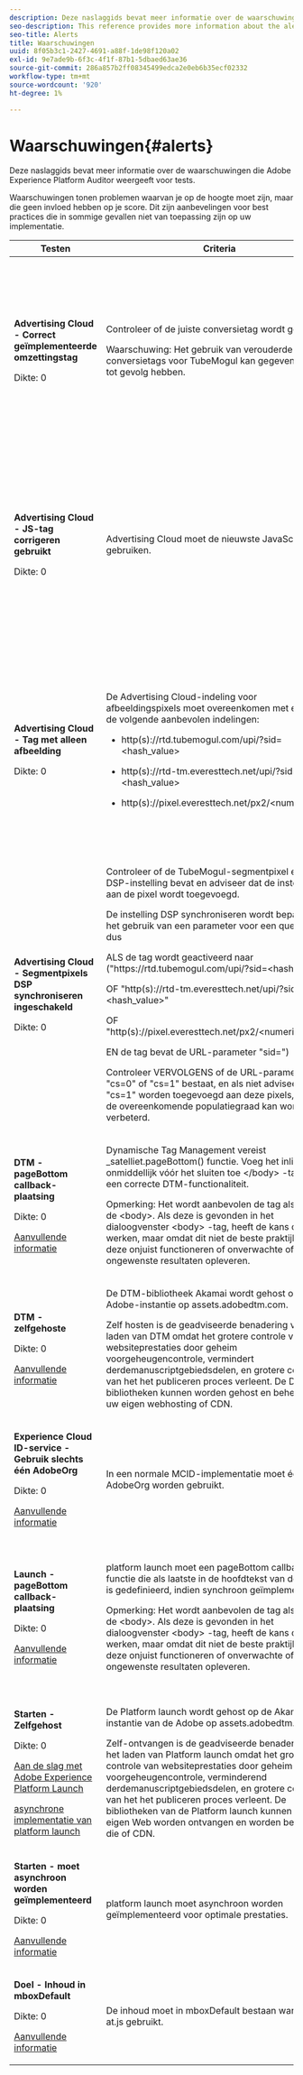 ```yaml
---
description: Deze naslaggids bevat meer informatie over de waarschuwingen die Adobe Experience Platform Auditor weergeeft voor tests.
seo-description: This reference provides more information about the alerts Adobe Experience Platform Auditor displays for tests.
seo-title: Alerts
title: Waarschuwingen
uuid: 8f05b3c1-2427-4691-a88f-1de98f120a02
exl-id: 9e7ade9b-6f3c-4f1f-87b1-5dbaed63ae36
source-git-commit: 286a857b2ff08345499edca2e0eb6b35ecf02332
workflow-type: tm+mt
source-wordcount: '920'
ht-degree: 1%

---
```


# Waarschuwingen{#alerts}

Deze naslaggids bevat meer informatie over de waarschuwingen die Adobe Experience Platform Auditor weergeeft voor tests.

Waarschuwingen tonen problemen waarvan je op de hoogte moet zijn, maar die geen invloed hebben op je score. Dit zijn aanbevelingen voor best practices die in sommige gevallen niet van toepassing zijn op uw implementatie.

<table id="table_031432C9BB804A6F90E7FF572739E169"> 
 <thead> 
  <tr> 
   <th colname="col1" class="entry"> Testen </th> 
   <th colname="col2" class="entry"> Criteria </th> 
   <th colname="col3" class="entry"> Aanbeveling </th> 
  </tr>
 </thead>
 <tbody> 
  <tr> 
   <td colname="col1"> 
    <!--
      1.0.1 
    --> <p><b>Advertising Cloud - Correct geïmplementeerde omzettingstag</b> </p> <p>Dikte: 0 </p> </td> 
   <td colname="col2"> <p>Controleer of de juiste conversietag wordt gebruikt. </p> <p> <p>Waarschuwing: Het gebruik van verouderde conversietags voor TubeMogul kan gegevensverlies tot gevolg hebben. </p> </p> </td> 
   <td colname="col3"> <p>Voer een upgrade uit op de conversiepixels naar de nieuwe Advertising Cloud-tags voor conversie van alleen afbeeldingen. </p> <p>Dit kan het gemakkelijkst met de uitbreiding van Advertising Cloud voor Adobe Experience Platform Launch worden verwezenlijkt. </p> </td> 
  </tr> 
  <tr> 
   <td colname="col1"> 
    <!--
      1.0.1 
    --> <p><b>Advertising Cloud - JS-tag corrigeren gebruikt</b> </p> <p>Dikte: 0 </p> </td> 
   <td colname="col2"> <p>Advertising Cloud moet de nieuwste JavaScript-tags gebruiken. </p> </td> 
   <td colname="col3"> <p>Upgrade uw Advertising Cloud JavaScript naar de nieuwste versie. Als u de verouderde JavaScript-versies gebruikt, kan de functionaliteit verloren gaan. </p> <p>Dit kan gemakkelijker door het gebruik van de uitbreiding van Advertising Cloud voor Platform launch worden verwezenlijkt. </p> </td> 
  </tr> 
  <tr> 
   <td colname="col1"> 
    <!--
      1.0.1 
    --> <p><b>Advertising Cloud - Tag met alleen afbeelding</b> </p> <p>Dikte: 0 </p> </td> 
   <td colname="col2"> <p>De Advertising Cloud-indeling voor afbeeldingspixels moet overeenkomen met een van de volgende aanbevolen indelingen: </p> <p> 
     <ul id="ul_D85BE9C8A8654DE890E1A814E3573D86"> 
      <li id="li_E2AEDD76AC7044E8AD6AE8375858D198"> <p><span class="codeph"> http(s)://rtd.tubemogul.com/upi/?sid=&lt;hash_value&gt;</span> </p> </li> 
      <li id="li_1EEFA03516BF445294B5EC5DED891758"> <p><span class="codeph"> http(s)://rtd-tm.everesttech.net/upi/?sid=&lt;hash_value&gt;</span> </p> </li> 
      <li id="li_F72206B142214217BDD34356D2F3D8AD"> <p><span class="codeph"> http(s)://pixel.everesttech.net/px2/&lt;numeric_id&gt;?</span> </p> </li> 
     </ul> </p> </td> 
   <td colname="col3"> <p>Upgrade uw Advertising Cloud-pixels naar de nieuwe Advertising Cloud-tags voor alleen afbeeldingen, zodat u de volledige Advertising Cloud-functionaliteit kunt benutten. </p> <p>Dit kan het gemakkelijkst met de uitbreiding van Advertising Cloud voor Platform launch worden verwezenlijkt. </p> </td> 
  </tr> 
  <tr> 
   <td colname="col1"> 
    <!--
      1.0.1 
    --> <p><b>Advertising Cloud - Segmentpixels DSP synchroniseren ingeschakeld</b> </p> <p>Dikte: 0 </p> </td> 
   <td colname="col2"> <p>Controleer of de TubeMogul-segmentpixel een DSP-instelling bevat en adviseer dat de instelling aan de pixel wordt toegevoegd. </p> <p>De instelling DSP synchroniseren wordt bepaald door het gebruik van een parameter voor een queryreeks, dus </p> <p>ALS de tag wordt geactiveerd naar<span class="codeph"> ("https://rtd.tubemogul.com/upi/?sid=&lt;hash_value&gt;"</span> </p> <p> OF <span class="codeph"> "http(s)://rtd-tm.everesttech.net/upi/?sid=&lt;hash_value&gt;"</span> </p> <p> OF <span class="codeph"> "http(s)://pixel.everesttech.net/px2/&lt;numeric_id&gt;?"</span> </p> <p>EN de tag bevat de URL-parameter <span class="codeph"> "sid=")</span> </p> <p>Controleer VERVOLGENS of de URL-parameter <span class="codeph"> "cs=0"</span> of<span class="codeph"> "cs=1"</span> bestaat, en als niet adviseert dat <span class="codeph"> "cs=1"</span> worden toegevoegd aan deze pixels, zodat de overeenkomende populatiegraad kan worden verbeterd. </p> </td> 
   <td colname="col3"> <p> De URL-parameter toevoegen <span class="codeph"> "cs=1"</span> op uw Advertising Cloud-pixels zodat DSP synchroniseren kan plaatsvinden. Hierdoor nemen de overeenkomende populaties toe. </p> <p>Dit kan het gemakkelijkst met de uitbreiding van Advertising Cloud voor Platform launch worden verwezenlijkt. </p> </td> 
  </tr> 
  <tr> 
   <td colname="col1"> 
    <!--
      CAce6db25bc8c443409f0fcc5ac9d622c3 
    --> <p><b>DTM - pageBottom callback-plaatsing</b> </p> <p>Dikte: 0 </p> <p><a href="https://docs.adobe.com/content/help/en/dtm/using/client-side/t-add-header-fooder-code.html" format="html" scope="external"> Aanvullende informatie</a> </p> 
    <!--
      TEa9df69942f404055a64262889c8b21d3 
    --> </td> 
   <td colname="col2"> <p>Dynamische Tag Management vereist <span class="codeph"> _satelliet.pageBottom()</span> functie. Voeg het inlinescript onmiddellijk vóór het sluiten toe <span class="codeph"> &lt;/body&gt;</span> -tag voor een correcte DTM-functionaliteit. </p> <p> <p>Opmerking: Het wordt aanbevolen de tag als <i>last</i> in de <span class="codeph"> &lt;body&gt;</span>. Als deze is gevonden in het dialoogvenster <span class="codeph"> &lt;body&gt;</span> -tag, heeft de kans om te werken, maar omdat dit niet de beste praktijk is, kan deze onjuist functioneren of onverwachte of ongewenste resultaten opleveren. </p> </p> </td> 
   <td colname="col3"> <p>Voeg het inlinescript onmiddellijk vóór het sluiten toe <span class="codeph"> &lt;/body&gt;</span> -tag voor een correcte DTM-functionaliteit. </p> </td> 
  </tr> 
  <tr> 
   <td colname="col1"> 
    <!--
      1.0.1 
    --> <p><b>DTM - zelfgehoste</b> </p> <p>Dikte: 0 </p> <p><a href="https://docs.adobe.com/content/help/en/dtm/using/client-side/client-side-information.html" format="html" scope="external"> Aanvullende informatie</a> </p> </td> 
   <td colname="col2"> <p> De DTM-bibliotheek Akamai wordt gehost op Adobe-instantie op <span class="filepath"> assets.adobedtm.com</span>. </p> <p> Zelf hosten is de geadviseerde benadering voor het laden van DTM omdat het grotere controle van websiteprestaties door geheim voorgeheugencontrole, vermindert derdemanuscriptgebiedsdelen, en grotere controle van het het publiceren proces verleent. De DTM-bibliotheken kunnen worden gehost en beheerd via uw eigen webhosting of CDN. </p> </td> 
   <td colname="col3"> <p>Zelfhosting is de aanbevolen methode voor het laden van DTM op een pagina. Hoewel DTM-hosting via de Akamai CDN in de meeste gevallen werkt, verbetert zelforhosting de paginaprestaties. </p> </td> 
  </tr> 
  <tr> 
   <td colname="col1"> 
    <!--
      1.0.1 
    --> <p><b> Experience Cloud ID-service - Gebruik slechts één AdobeOrg</b> </p> <p>Dikte: 0 </p> <p><a href="https://docs.adobe.com/content/help/en/id-service/using/intro/id-request.html" format="html" scope="external"> Aanvullende informatie</a> </p> </td> 
   <td colname="col2"> <p>In een normale MCID-implementatie moet één AdobeOrg worden gebruikt. </p> </td> 
   <td colname="col3"> <p>Controleer of er meerdere AdobeOrg-id's bestaan voor deze implementatie. </p> </td> 
  </tr> 
  <tr> 
   <td colname="col1"> 
    <!--
      1.0.5 
    --> <p><b>Launch - pageBottom callback-plaatsing</b> </p> <p>Dikte: 0 </p> <p><a href="https://adobe.com/go/launch_help_get_started" format="https" scope="external"> Aanvullende informatie</a> </p> 
    <!--
      TE48c499b022f545c5bccc6f8bde169685 
    --> </td> 
   <td colname="col2"> <p>platform launch moet een <span class="codeph"> pageBottom </span>callback-functie die als laatste in de hoofdtekst van de pagina is gedefinieerd, indien synchroon geïmplementeerd. </p> <p> <p>Opmerking: Het wordt aanbevolen de tag als <i>last</i> in de <span class="codeph"> &lt;body&gt;</span>. Als deze is gevonden in het dialoogvenster <span class="codeph"> &lt;body&gt;</span> -tag, heeft de kans om te werken, maar omdat dit niet de beste praktijk is, kan deze onjuist functioneren of onverwachte of ongewenste resultaten opleveren. </p> </p> </td> 
   <td colname="col3"> <p>platform launch vereist <span class="codeph"> _satelliet.pageBottom()</span> functie voor synchrone plaatsingen. Voeg het inlinescript onmiddellijk vóór het sluiten toe <span class="codeph"> &lt;/body&gt;</span> -tags gebruiken om de juiste functionaliteit voor Platform launches te garanderen. </p> </td> 
  </tr> 
  <tr> 
   <td colname="col1"> 
    <!--
      1.0.1 
    --> <p><b>Starten - Zelfgehost</b> </p> <p>Dikte: 0 </p> <p><a href="https://adobe.com/go/launch_help_get_started" format="https" scope="external"> Aan de slag met Adobe Experience Platform Launch</a> </p> <p><a href="https://docs.adobe.com/content/help/en/launch/using/reference/client-side-info/asynchronous-deployment.html" format="https" scope="external"> asynchrone implementatie van platform launch</a> </p> </td> 
   <td colname="col2"> <p>De Platform launch wordt gehost op de Akamai-instantie van de Adobe op <span class="filepath"> assets.adobedtm.com</span>. </p> <p>Zelf-ontvangen is de geadviseerde benadering voor het laden van Platform launch omdat het grotere controle van websiteprestaties door geheim voorgeheugencontrole, verminderend derdemanuscriptgebiedsdelen, en grotere controle van het het publiceren proces verleent. De bibliotheken van de Platform launch kunnen door uw eigen Web worden ontvangen en worden beheerd die of CDN. </p> </td> 
   <td colname="col3"> <p>Hoewel het ontvangen van Platform launches via Akamai CDN in de meeste gevallen werkt, wordt geadviseerd dat zelf-ontvangen als eerste stap in het verbeteren van paginaprestaties wordt uitgevoerd. </p> </td> 
  </tr> 
  <tr> 
   <td colname="col1"> 
    <!--
      1.0.1 
    --> <p><b>Starten - moet asynchroon worden geïmplementeerd</b> </p> <p>Dikte: 0 </p> <p><a href="https://adobe.com/go/launch_help_get_started" format="https" scope="external"> Aanvullende informatie</a> </p> </td> 
   <td colname="col2"> <p>platform launch moet asynchroon worden geïmplementeerd voor optimale prestaties. </p> </td> 
   <td colname="col3"> <p>De asynchrone parameter opnemen in het inlinescript voor een correcte functionaliteit van de asynchrone Platform launch </p> </td> 
  </tr> 
  <tr> 
   <td colname="col1"> 
    <!--
      1.0.1 
    --> <p><b> Doel - Inhoud in mboxDefault</b> </p> <p>Dikte: 0 </p> <p><a href="https://docs.adobe.com/content/help/en/target/using/implement-target/implementing-target.html" format="html" scope="external"> Aanvullende informatie</a> </p> </td> 
   <td colname="col2"> <p> De inhoud moet in mboxDefault bestaan wanneer u at.js gebruikt. </p> </td> 
   <td colname="col3"> <p>Controleer of de inhoud beschikbaar is. </p> </td> 
  </tr> 
 </tbody> 
</table>

